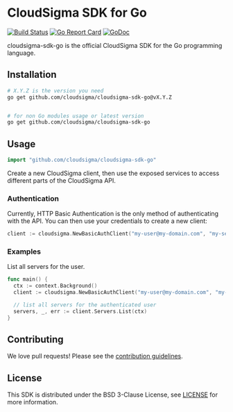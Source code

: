 # CloudSigma SDK for Go

[![Build Status](https://api.travis-ci.org/cloudsigma/cloudsigma-sdk-go.svg?branch=master)](https://travis-ci.org/cloudsigma/cloudsigma-sdk-go)
[![Go Report Card](https://goreportcard.com/badge/github.com/cloudsigma/cloudsigma-sdk-go)](https://goreportcard.com/report/github.com/cloudsigma/cloudsigma-sdk-go)
[![GoDoc](https://img.shields.io/badge/pkg.go.dev-doc-blue)](http://pkg.go.dev/github.com/cloudsigma/cloudsigma-sdk-go)

cloudsigma-sdk-go is the official CloudSigma SDK for the Go programming language.


## Installation

```sh
# X.Y.Z is the version you need
go get github.com/cloudsigma/cloudsigma-sdk-go@vX.Y.Z


# for non Go modules usage or latest version
go get github.com/cloudsigma/cloudsigma-sdk-go
```


## Usage

```go
import "github.com/cloudsigma/cloudsigma-sdk-go"
```
Create a new CloudSigma client, then use the exposed services to access
different parts of the CloudSigma API.

### Authentication

Currently, HTTP Basic Authentication is the only method of authenticating
with the API. You can then use your credentials to create a new client:

```go
client := cloudsigma.NewBasicAuthClient("my-user@my-domain.com", "my-secure-password")
```

### Examples

List all servers for the user.
```go
func main() {
  ctx := context.Background()
  client := cloudsigma.NewBasicAuthClient("my-user@my-domain.com", "my-secure-password")

  // list all servers for the authenticated user
  servers, _, err := client.Servers.List(ctx)
}
```


## Contributing

We love pull requests! Please see the [contribution guidelines](.github/CONTRIBUTING.md).


## License

This SDK is distributed under the BSD 3-Clause License, see [LICENSE](LICENSE) for more information.
